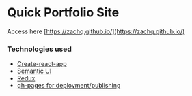 # Quick Portfolio Site
Access here [https://zachq.github.io/](https://zachq.github.io/)

### Technologies used
* [Create-react-app](https://github.com/facebook/create-react-app)
* [Semantic UI](https://react.semantic-ui.com/)
* [Redux](https://redux.js.org/)
* [gh-pages for deployment/publishing](https://github.com/tschaub/gh-pages)


